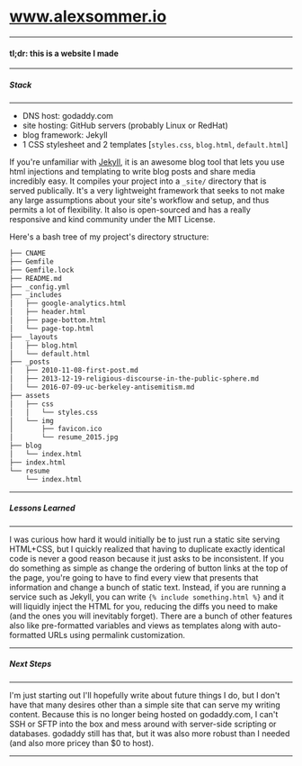 # www.alexsommer.io

* * *
#### tl;dr: **this is a website I made**

* * *
##### Stack
* * *
* DNS host: godaddy.com
* site hosting: GitHub servers (probably Linux or RedHat)
* blog framework: Jekyll
* 1 CSS stylesheet and 2 templates [`styles.css`, `blog.html`, `default.html`]

If you're unfamiliar with [Jekyll](http://jekylllrb.com), it is an awesome blog tool that lets you use html injections and templating to write blog posts and share media incredibly easy. It compiles your project into a `_site/` directory that is served publically. It's a very lightweight framework that seeks to not make any large assumptions about your site's workflow and setup, and thus permits a lot of flexibility. It also is open-sourced and has a really responsive and kind community under the MIT License.

Here's a bash tree of my project's directory structure:
```markdown
├── CNAME
├── Gemfile
├── Gemfile.lock
├── README.md
├── _config.yml
├── _includes
│   ├── google-analytics.html
│   ├── header.html
│   ├── page-bottom.html
│   └── page-top.html
├── _layouts
│   ├── blog.html
│   └── default.html
├── _posts
│   ├── 2010-11-08-first-post.md
│   ├── 2013-12-19-religious-discourse-in-the-public-sphere.md
│   └── 2016-07-09-uc-berkeley-antisemitism.md
├── assets
│   ├── css
│   │   └── styles.css
│   └── img
│       ├── favicon.ico
│       └── resume_2015.jpg
├── blog
│   └── index.html
├── index.html
└── resume
    └── index.html
```

* * *
##### Lessons Learned
* * *
I was curious how hard it would initially be to just run a static site serving HTML+CSS, but I quickly realized that having to duplicate exactly identical code is never a good reason because it just asks to be inconsistent. If you do something as simple as change the ordering of button links at the top of the page, you're going to have to find every view that presents that information and change a bunch of static text. Instead, if you are running a service such as Jekyll, you can write `{% include something.html %}` and it will liquidly inject the HTML for you, reducing the diffs you need to make (and the ones you will inevitably forget). There are a bunch of other features also like pre-formatted variables and views as templates along with auto-formatted URLs using permalink customization.

* * *
##### Next Steps
* * *
I'm just starting out I'll hopefully write about future things I do, but I don't have that many desires other than a simple site that can serve my writing content. Because this is no longer being hosted on godaddy.com, I can't SSH or SFTP into the box and mess around with server-side scripting or databases. godaddy still has that, but it was also more robust than I needed (and also more pricey than $0 to host).

* * *




